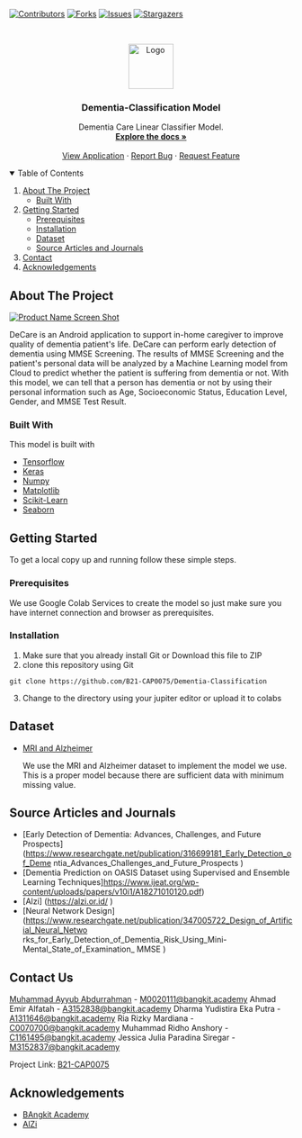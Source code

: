 <!--
*** Thanks for checking out the Best-README-Template. If you have a suggestion
*** that would make this better, please fork the repo and create a pull request
*** or simply open an issue with the tag "enhancement".
*** Thanks again! Now go create something AMAZING! :D
-->



<!-- PROJECT SHIELDS -->
<!--
*** I'm using markdown "reference style" links for readability.
*** Reference links are enclosed in brackets [ ] instead of parentheses ( ).
*** See the bottom of this document for the declaration of the reference variables
*** for contributors-url, forks-url, etc. This is an optional, concise syntax you may use.
*** https://www.markdownguide.org/basic-syntax/#reference-style-links
-->
[![Contributors][contributors-shield]][contributors-url]
[![Forks][forks-shield]][forks-url]
[![Issues][issues-shield]][issues-url]
[![Stargazers][stars-shield]][stars-url]


<!-- PROJECT LOGO -->
<br />
<p align="center">
  <a href="https://play.google.com/store/apps/details?id=com.bangkit.decare">
    <img src="images/logo.png" alt="Logo" width="80" height="80">
  </a>

  <h3 align="center">Dementia-Classification Model</h3>

  <p align="center">
    Dementia Care Linear Classifier Model.
    <br />
    <a href="https://github.com/B21-CAP0075/DeCare-Intro"><strong>Explore the docs »</strong></a>
    <br />
    <br />
    <a href="https://play.google.com/store/apps/details?id=com.bangkit.decare">View Application</a>
    ·
    <a href="https://github.com/B21-CAP0075/Dementia-Classification/issues">Report Bug</a>
    ·
    <a href="https://github.com/B21-CAP0075/Dementia-Classification/issues">Request Feature</a>
  </p>
</p>



<!-- TABLE OF CONTENTS -->
<details open="open">
  <summary>Table of Contents</summary>
  <ol>
    <li>
      <a href="#about-the-project">About The Project</a>
      <ul>
        <li><a href="#built-with">Built With</a></li>
      </ul>
    </li>
    <li>
      <a href="#getting-started">Getting Started</a>
      <ul>
        <li><a href="#prerequisites">Prerequisites</a></li>
        <li><a href="#installation">Installation</a></li>
        <li><a href="#installation">Dataset</a></li>
        <li><a href="#installation">Source Articles and Journals</a></li>
      </ul>
    </li>
    <li><a href="#contact">Contact</a></li>
    <li><a href="#acknowledgements">Acknowledgements</a></li>
  </ol>
</details>



<!-- ABOUT THE PROJECT -->
## About The Project

[![Product Name Screen Shot][product-screenshot]](https://play.google.com/store/apps/details?id=com.bangkit.decare)

DeCare is an Android application to support in-home caregiver to improve quality of dementia patient's life. DeCare can perform early detection of dementia using MMSE Screening. The results of MMSE Screening and the patient's personal data will be analyzed by a Machine Learning model from Cloud to predict whether the patient is suffering from dementia or not. With this model, we can tell that a person has dementia or not by using their personal information such as Age, Socioeconomic Status, Education Level, Gender, and MMSE Test Result.

### Built With

This model is built with
* [Tensorflow](https://www.tensorflow.org/)
* [Keras](https://keras.io/)
* [Numpy](https://numpy.org/)
* [Matplotlib](https://matplotlib.org/)
* [Scikit-Learn](https://scikit-learn.org/stable/)
* [Seaborn](https://seaborn.pydata.org/)

<!-- GETTING STARTED -->
## Getting Started

To get a local copy up and running follow these simple steps.

### Prerequisites

We use Google Colab Services to create the model so just make sure you have internet connection and browser as prerequisites.

### Installation

1. Make sure that you already install Git or Download this file to ZIP
2. clone this repository using Git
```shell
git clone https://github.com/B21-CAP0075/Dementia-Classification
```
3. Change to the directory using your jupiter editor or upload it to colabs


## Dataset

- [MRI and Alzheimer](https://www.kaggle.com/jboysen/mri-and-alzheimers)

  We use the MRI and Alzheimer dataset to implement the model we use. This is a proper model because there are sufficient data with minimum missing value. 
  
## Source Articles and Journals

- [Early Detection of Dementia: Advances, Challenges, and Future Prospects](https://www.researchgate.net/publication/316699181_Early_Detection_of_Deme ntia_Advances_Challenges_and_Future_Prospects )
- [Dementia Prediction on OASIS Dataset using Supervised and Ensemble Learning Techniques]https://www.ijeat.org/wp-content/uploads/papers/v10i1/A18271010120.pdf)
- [Alzi] (https://alzi.or.id/ )
- [Neural Network Design] (https://www.researchgate.net/publication/347005722_Design_of_Artificial_Neural_Netwo rks_for_Early_Detection_of_Dementia_Risk_Using_Mini-Mental_State_of_Examination_ MMSE )

<!-- CONTACT -->
## Contact Us

[Muhammad Ayyub Abdurrahman](https://www.linkedin.com/in/ayyubabdurrahman/) - M0020111@bangkit.academy
Ahmad Emir Alfatah  - A3152838@bangkit.academy
Dharma Yudistira Eka Putra - A1311646@bangkit.academy
Ria Rizky Mardiana  - C0070700@bangkit.academy
Muhammad Ridho Anshory - C1161495@bangkit.academy
Jessica Julia Paradina Siregar - M3152837@bangkit.academy

Project Link: [B21-CAP0075](https://github.com/B21-CAP0075)

<!-- ACKNOWLEDGEMENTS -->
## Acknowledgements
* [BAngkit Academy](https://grow.google/intl/id_id/bangkit/)
* [AlZi](https://alzi.or.id/)


<!-- MARKDOWN LINKS & IMAGES -->
<!-- https://www.markdownguide.org/basic-syntax/#reference-style-links -->
[contributors-shield]: https://img.shields.io/github/contributors/othneildrew/Best-README-Template.svg?style=for-the-badge
[contributors-url]: https://github.com/B21-CAP0075/Dementia-Classification/graphs/contributors
[forks-shield]: https://img.shields.io/github/forks/othneildrew/Best-README-Template.svg?style=for-the-badge
[forks-url]: https://github.com/B21-CAP0075/Dementia-Classification/network/members
[stars-shield]: https://img.shields.io/github/stars/othneildrew/Best-README-Template.svg?style=for-the-badge
[stars-url]: https://github.com/B21-CAP0075/Dementia-Classification/stargazers
[issues-shield]: https://img.shields.io/github/issues/othneildrew/Best-README-Template.svg?style=for-the-badge
[issues-url]: https://github.com/B21-CAP0075/Dementia-Classification/issues
[product-screenshot]: images/screenshot.png
